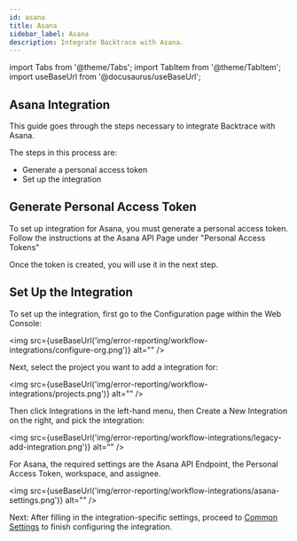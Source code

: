 ```yaml
---
id: asana
title: Asana
sidebar_label: Asana
description: Integrate Backtrace with Asana.
---
```

import Tabs from '@theme/Tabs';
import TabItem from '@theme/TabItem';
import useBaseUrl from '@docusaurus/useBaseUrl';

## Asana Integration
This guide goes through the steps necessary to integrate Backtrace with Asana.

The steps in this process are:
- Generate a personal access token
- Set up the integration

## Generate Personal Access Token
To set up integration for Asana, you must generate a personal access token. Follow the instructions at the Asana API Page under "Personal Access Tokens"

Once the token is created, you will use it in the next step.

## Set Up the Integration
To set up the integration, first go to the Configuration page within the Web Console:

<img src={useBaseUrl('img/error-reporting/workflow-integrations/configure-org.png')} alt="" />

Next, select the project you want to add a integration for:

<img src={useBaseUrl('img/error-reporting/workflow-integrations/projects.png')} alt="" />

Then click Integrations in the left-hand menu, then Create a New Integration on the right, and pick the integration:

<img src={useBaseUrl('img/error-reporting/workflow-integrations/legacy-add-integration.png')} alt="" />

For Asana, the required settings are the Asana API Endpoint, the Personal Access Token, workspace, and assignee.

<img src={useBaseUrl('img/error-reporting/workflow-integrations/asana-settings.png')} alt="" />

Next: After filling in the integration-specific settings, proceed to [Common Settings](/error-reporting/workflow-integrations/common-settings) to finish configuring the integration.
